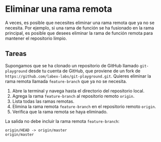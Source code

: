# Eliminar una rama remota

A veces, es posible que necesites eliminar una rama remota que ya no se necesita. Por ejemplo, si una rama de función se ha fusionado en la rama principal, es posible que desees eliminar la rama de función remota para mantener el repositorio limpio.

## Tareas

Supongamos que se ha clonado un repositorio de GitHub llamado `git-playground` desde tu cuenta de GitHub, que proviene de un fork de `https://github.com/labex-labs/git-playground.git`. Quieres eliminar la rama remota llamada `feature-branch` que ya no se necesita.

1. Abre la terminal y navega hasta el directorio del repositorio local.
2. Agrega la rama `feature-branch` al repositorio remoto `origin`.
3. Lista todas las ramas remotas.
4. Elimina la rama remota `feature-branch` en el repositorio remoto `origin`.
5. Verifica que la rama remota se haya eliminado.

La salida no debe incluir la rama remota `feature-branch`:

```
origin/HEAD -> origin/master
origin/master
```
